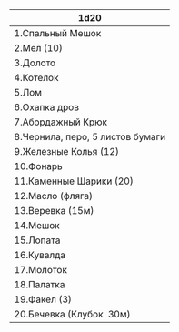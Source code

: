 
| 1d20                             |
| -------------------------------- |
| 1.Спальный Мешок                 |
| 2.Мел (10)                       |
| 3.Долото                         |
| 4.Котелок                        |
| 5.Лом                            |
| 6.Охапка дров                    |
| 7.Абордажный Крюк                |
| 8.Чернила, перо, 5 листов бумаги |
| 9.Железные Колья (12)            |
| 10.Фонарь                        |
| 11.Каменные Шарики (20)          |
| 12.Масло (фляга)                 |
| 13.Веревка (15м)                 |
| 14.Мешок                         |
| 15.Лопата                        |
| 16.Кувалда                       |
| 17.Молоток                       |
| 18.Палатка                       |
| 19.Факел (3)                     |
| 20.Бечевка (Клубок  30м)         |
